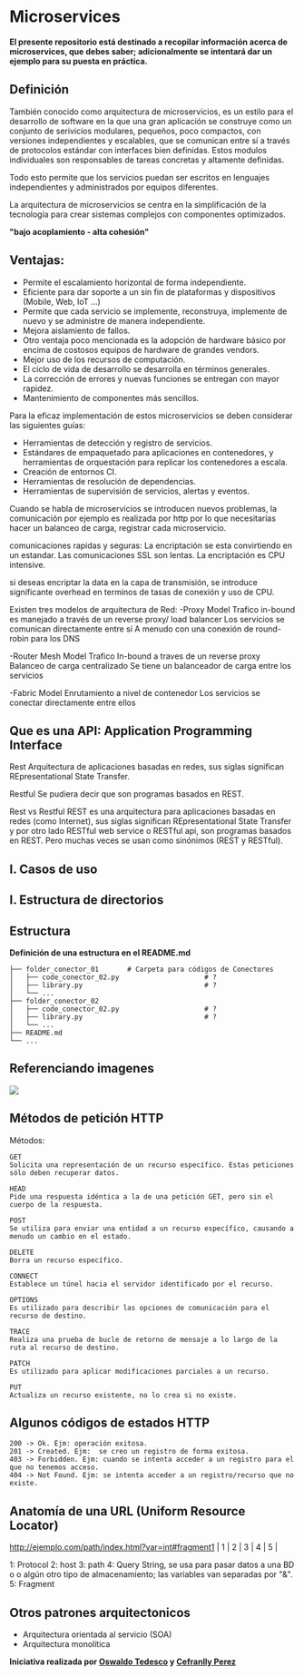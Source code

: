 # Microservices

**El presente repositorio está destinado a recopilar información acerca de microservices, que debes saber;
adicionalmente se intentará dar un ejemplo para su puesta en práctica.**

Definición
---------------
También conocido como arquitectura de microservicios, es un estilo para el desarrollo de software en la que una gran
aplicación se construye como un conjunto de serivicios modulares, pequeños, poco compactos, con versiones
independientes y escalables, que se comunican entre sí a través de protocolos estándar con interfaces bien definidas.
Estos modulos individuales son responsables de tareas concretas y altamente definidas.

Todo esto permite que los servicios puedan ser escritos en lenguajes independientes y administrados por equipos
diferentes.

 La arquitectura de microservicios se centra en la simplificación de la tecnología para crear sistemas complejos con
 componentes optimizados. 
 
 **"bajo acoplamiento - alta cohesión"**

Ventajas:
---------------
- Permite el escalamiento horizontal de forma independiente.
- Eficiente para dar soporte a un sin fin de plataformas y dispositivos (Mobile, Web, IoT ...)
- Permite que cada servicio se implemente, reconstruya, implemente de nuevo y se administre de manera independiente.
- Mejora aislamiento de fallos.
- Otro ventaja poco mencionada es la adopción de hardware básico por encima de costosos equipos de hardware de grandes
  vendors.
- Mejor uso de los recursos de computación.
- El ciclo de vida de desarrollo se desarrolla en términos generales.
- La corrección de errores y nuevas funciones se entregan con mayor rapidez.
- Mantenimiento de componentes más sencillos.

Para la eficaz implementación de estos microservicios se deben considerar las siguientes guías:

* Herramientas de detección y registro de servicios.
* Estándares de empaquetado para aplicaciones en contenedores, y herramientas de orquestación para replicar
  los contenedores a escala.
* Creación de entornos CI.
* Herramientas de resolución de dependencias.
* Herramientas de supervisión de servicios, alertas y eventos.

Cuando se habla de microservicios se introducen nuevos problemas, la comunicación por ejemplo es realizada por http
por lo que necesitarías hacer un balanceo de carga, registrar cada microservicio.

comunicaciones rapidas y seguras:
La encriptación se esta convirtiendo en un estandar.
Las comunicaciones SSL son lentas.
La encriptación es CPU intensive.

si deseas encriptar la data en la capa de transmisión, se introduce significante overhead en terminos de tasas de
conexión y uso de CPU.

Existen tres modelos de arquitectura de Red:
-Proxy Model
    Trafico in-bound es manejado a través de un reverse proxy/ load balancer
    Los servicios se comunican directamente entre sí
    A menudo con una conexión de round-robin para los DNS
    
-Router Mesh Model
    Trafico In-bound a traves de un reverse proxy
    Balanceo de carga centralizado
    Se tiene un balanceador de carga entre los servicios
     
-Fabric Model
    Enrutamiento a nivel de contenedor
    Los servicios se conectar directamente entre ellos
    
Que es una API: Application Programming Interface
--------------------------------------------------

Rest
Arquitectura de aplicaciones basadas en redes, sus siglas significan REpresentational State Transfer.

Restful
Se pudiera decir que son programas basados en REST.

Rest vs Restful
REST es una arquitectura para aplicaciones basadas en redes (como Internet), sus siglas significan REpresentational
State Transfer y por otro lado RESTful web service o RESTful api, son programas basados en REST. Pero muchas veces se
usan como sinónimos (REST y RESTful).

## I. Casos de uso

## I. Estructura de directorios

Estructura
---------------

**Definición de una estructura en el README.md**

    ├── folder_conector_01       # Carpeta para códigos de Conectores
    │   ├── code_conector_02.py                     # ?
    │   ├── library.py                              # ?
    │   └── ...
    ├── folder_conector_02
    │   ├── code_conector_02.py                     # ?
    │   ├── library.py                              # ?
    │   └── ...
    ├── README.md
    └── ...

Referenciando imagenes
----------------------

![](images/arquitectura_amazon.png)

Métodos de petición HTTP
-------------------------

Métodos:

    GET
    Solicita una representación de un recurso específico. Estas peticiones sólo deben recuperar datos.

    HEAD
    Pide una respuesta idéntica a la de una petición GET, pero sin el cuerpo de la respuesta.
    
    POST
    Se utiliza para enviar una entidad a un recurso específico, causando a menudo un cambio en el estado.
    
    DELETE
    Borra un recurso específico.
    
    CONNECT
    Establece un túnel hacia el servidor identificado por el recurso. 
    
    OPTIONS
    Es utilizado para describir las opciones de comunicación para el recurso de destino.
    
    TRACE
    Realiza una prueba de bucle de retorno de mensaje a lo largo de la ruta al recurso de destino.
    
    PATCH
    Es utilizado para aplicar modificaciones parciales a un recurso.
    
    PUT
    Actualiza un recurso existente, no lo crea si no existe.

Algunos códigos de estados HTTP
---------------------------------
    200 -> Ok. Ejm: operación exitosa.
    201 -> Created. Ejm:  se creo un registro de forma exitosa.
    403 -> Forbidden. Ejm: cuando se intenta acceder a un registro para el que no tenemos acceso.
    404 -> Not Found. Ejm: se intenta acceder a un registro/recurso que no existe.

Anatomía de una URL (Uniform Resource Locator)
----------------------------------------------

http://ejemplo.com/path/index.html?var=int#fragment1
| 1 |       2     |         3     |   4  |    5    |

1: Protocol
2: host
3: path
4: Query String, se usa para pasar datos a una BD o o algún otro tipo de almacenamiento; las variables van separadas
   por "&".
5: Fragment

Otros patrones arquitectonicos
-------------------------------

* Arquitectura orientada al servicio (SOA)
* Arquitectura monolítica

**Iniciativa realizada por [Oswaldo Tedesco](mailto:oter2901@gmail.com) y [Cefranlly Perez](mailto:cefranllyperez@gmail.com)**